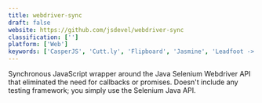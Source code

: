 ```yaml
---
title: webdriver-sync
draft: false 
website: https://github.com/jsdevel/webdriver-sync
classification: ['']
platform: ['Web']
keywords: ['CasperJS', 'Cutt.ly', 'Flipboard', 'Jasmine', 'Leadfoot -> Intern', 'Nightwatch.js', 'PaperOak', 'Plum', 'QUnit', 'Rebrandly', 'ShrtFly', 'TinyURL', 'Trim', 'UX9', 'WD.js', 'WebdriverIO', 'livedoc-mocha', 'puppeteer', 'shorturl.is']
---
```

Synchronous JavaScript wrapper around the Java Selenium Webdriver API that eliminated the need for callbacks or promises. Doesn't include any testing framework; you simply use the Selenium Java API.